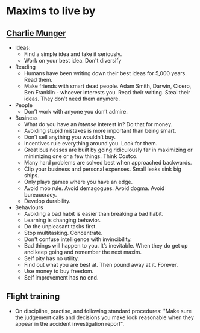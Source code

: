 # Maxims to live by

## [Charlie Munger](https://en.wikipedia.org/wiki/Charlie_Munger)

- Ideas:
  - Find a simple idea and take it seriously.
  - Work on your best idea. Don't diversify
- Reading
  - Humans have been writing down their best ideas for 5,000 years. Read them.
  - Make friends with smart dead people. Adam Smith, Darwin, Cicero, Ben Franklin - whoever interests you. Read their writing. Steal their ideas. They don’t need them anymore.
- People
  - Don’t work with anyone you don’t admire. 
- Business
  - What do you have an *intense* interest in? Do that for money.
  - Avoiding stupid mistakes is more important than being smart.
  - Don’t sell anything you wouldn’t buy.
  - Incentives rule everything around you. Look for them.
  - Great businesses are built by going ridiculously far in maximizing or minimizing one or a few things. Think Costco.
  - Many hard problems are solved best when approached backwards.
  - Clip your business and personal expenses. Small leaks sink big ships.
  - Only plays games where you have an edge.
  - Avoid mob rule. Avoid demagogues. Avoid dogma. Avoid bureaucracy.
  - Develop durability.
- Behaviours
  - Avoiding a bad habit is easier than breaking a bad habit.
  - Learning is changing behavior.
  - Do the unpleasant tasks first.
  - Stop multitasking. Concentrate.
  - Don't confuse intelligence with invincibility.
  - Bad things will happen to you. It’s inevitable. When they do get up and keep going and remember the next maxim. 
  - Self pity has no utility.  
  - Find out what you are best at. Then pound away at it. Forever.
  - Use money to buy freedom.
  - Self improvement has no end.

## Flight training

- On discipline, practise, and following standard procedures: "Make sure the judgement calls and decisions you make look reasonable when they appear in the accident investigation report".
